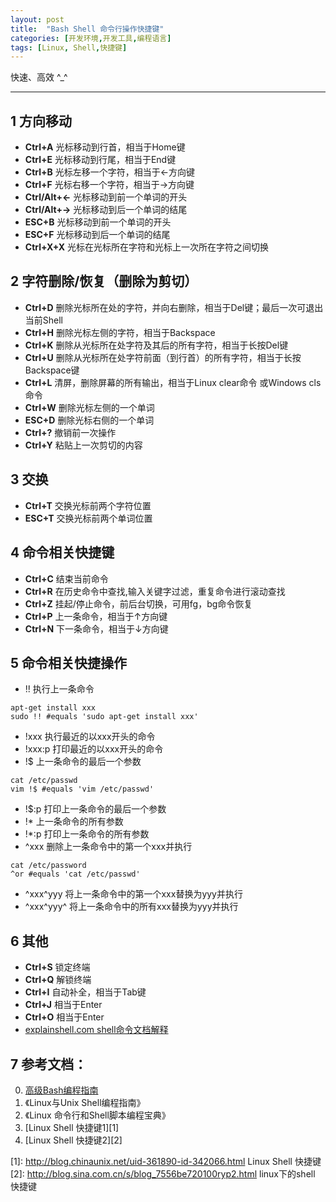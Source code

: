 ```yaml
---
layout: post
title:  "Bash Shell 命令行操作快捷键"
categories: [开发环境,开发工具,编程语言]
tags: [Linux, Shell,快捷键]
---
```




快速、高效 ^_^

---

## 1 方向移动
+ **Ctrl+A** 光标移动到行首，相当于Home键
+ **Ctrl+E** 光标移动到行尾，相当于End键
+ **Ctrl+B** 光标左移一个字符，相当于←方向键
+ **Ctrl+F** 光标右移一个字符，相当于→方向键
+ **Ctrl/Alt+←** 光标移动到前一个单词的开头
+ **Ctrl/Alt+→** 光标移动到后一个单词的结尾
+ **ESC+B** 光标移动到前一个单词的开头
+ **ESC+F** 光标移动到后一个单词的结尾
+ **Ctrl+X+X** 光标在光标所在字符和光标上一次所在字符之间切换 



## 2 字符删除/恢复（删除为剪切）
+ **Ctrl+D** 删除光标所在处的字符，并向右删除，相当于Del键；最后一次可退出当前Shell
+ **Ctrl+H** 删除光标左侧的字符，相当于Backspace
+ **Ctrl+K** 删除从光标所在处字符及其后的所有字符，相当于长按Del键
+ **Ctrl+U** 删除从光标所在处字符前面（到行首）的所有字符，相当于长按Backspace键
+ **Ctrl+L** 清屏，删除屏幕的所有输出，相当于Linux clear命令 或Windows cls命令
+ **Ctrl+W** 删除光标左侧的一个单词
+ **ESC+D**  删除光标右侧的一个单词
+ **Ctrl+?** 撤销前一次操作
+ **Ctrl+Y** 粘贴上一次剪切的内容

## 3 交换
+ **Ctrl+T** 交换光标前两个字符位置
+ **ESC+T**  交换光标前两个单词位置

## 4 命令相关快捷键
+ **Ctrl+C** 结束当前命令
+ **Ctrl+R** 在历史命令中查找,输入关键字过滤，重复命令进行滚动查找
+ **Ctrl+Z** 挂起/停止命令，前后台切换，可用fg，bg命令恢复
+ **Ctrl+P** 上一条命令，相当于↑方向键
+ **Ctrl+N** 下一条命令，相当于↓方向键

## 5 命令相关快捷操作
+ !! 执行上一条命令
```
apt-get install xxx
sudo !! #equals 'sudo apt-get install xxx'
```

+ !xxx 执行最近的以xxx开头的命令
+ !xxx:p 打印最近的以xxx开头的命令
+ !$ 上一条命令的最后一个参数
```
cat /etc/passwd
vim !$ #equals 'vim /etc/passwd'
```
+ !$:p 打印上一条命令的最后一个参数
+ !* 上一条命令的所有参数
+ !*:p 打印上一条命令的所有参数
+ ^xxx 删除上一条命令中的第一个xxx并执行
```
cat /etc/password
^or #equals 'cat /etc/passwd'
```
+ ^xxx^yyy 将上一条命令中的第一个xxx替换为yyy并执行                 
+ ^xxx^yyy^ 将上一条命令中的所有xxx替换为yyy并执行

## 6 其他

+ **Ctrl+S** 锁定终端
+ **Ctrl+Q** 解锁终端
+ **Ctrl+I** 自动补全，相当于Tab键
+ **Ctrl+J** 相当于Enter
+ **Ctrl+O** 相当于Enter
+ [explainshell.com shell命令文档解释](https://explainshell.com/)

## 7 参考文档：
0. [高级Bash编程指南](http://tldp.org/LDP/abs/html/index.html)
1. 《Linux与Unix Shell编程指南》
2. 《Linux 命令行和Shell脚本编程宝典》
3. [Linux Shell 快捷键1][1]
4. [Linux Shell 快捷键2][2]


[1]: http://blog.chinaunix.net/uid-361890-id-342066.html Linux Shell 快捷键
[2]: http://blog.sina.com.cn/s/blog_7556be720100ryp2.html linux下的shell 快捷键 
